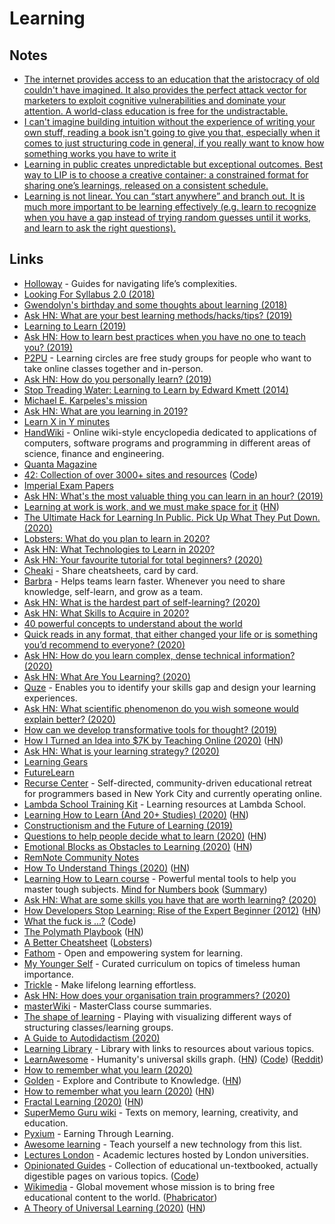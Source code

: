 # Learning

## Notes

- [The internet provides access to an education that the aristocracy of old couldn't have imagined. It also provides the perfect attack vector for marketers to exploit cognitive vulnerabilities and dominate your attention. A world-class education is free for the undistractable.](https://twitter.com/TheStoicEmperor/status/1086118829661376512)
- [I can't imagine building intuition without the experience of writing your own stuff, reading a book isn't going to give you that, especially when it comes to just structuring code in general, if you really want to know how something works you have to write it](https://twitter.com/tjholowaychuk/status/1256189125134336005)
- [Learning in public creates unpredictable but exceptional outcomes. Best way to LIP is to choose a creative container: a constrained format for sharing one’s learnings, released on a consistent schedule.](https://twitter.com/patrick_oshag/status/1292259847711477761)
- [Learning is not linear. You can “start anywhere” and branch out. It is much more important to be learning effectively (e.g. learn to recognize when you have a gap instead of trying random guesses until it works, and learn to ask the right questions).](https://twitter.com/dan_abramov/status/1295669401765720064)

## Links

- [Holloway](https://www.holloway.com/) - Guides for navigating life’s complexities.
- [Looking For Syllabus 2.0 (2018)](https://www.usv.com/blog/looking-for-syllabus-20)
- [Gwendolyn's birthday and some thoughts about learning (2018)](https://revanthrameshkumar.github.io/gwurdblog/thoughts/about/learning/2018/12/21/first_post_thoughts_about_learning.html)
- [Ask HN: What are your best learning methods/hacks/tips? (2019)](https://news.ycombinator.com/item?id=19521129)
- [Learning to Learn (2019)](https://css-tricks.com/learning-to-learn/)
- [Ask HN: How to learn best practices when you have no one to teach you? (2019)](https://news.ycombinator.com/item?id=19423228)
- [P2PU](https://www.p2pu.org/en/) - Learning circles are free study groups for people who want to take online classes together and in-person.
- [Ask HN: How do you personally learn? (2019)](https://news.ycombinator.com/item?id=20433926)
- [Stop Treading Water: Learning to Learn by Edward Kmett (2014)](https://www.youtube.com/watch?v=j0XmixCsWjs)
- [Michael E. Karpeles's mission](https://mek.fyi/mission)
- [Ask HN: What are you learning in 2019?](https://news.ycombinator.com/item?id=20793590#20794475)
- [Learn X in Y minutes](https://learnxinyminutes.com/)
- [HandWiki](https://handwiki.org/wiki/Start) - Online wiki-style encyclopedia dedicated to applications of computers, software programs and programming in different areas of science, finance and engineering.
- [Quanta Magazine](https://www.quantamagazine.org/)
- [42: Collection of over 3000+ sites and resources](https://links.rsapkf.xyz/) ([Code](https://github.com/rsapkf/42))
- [Imperial Exam Papers](https://xav.ai/exam_papers/)
- [Ask HN: What's the most valuable thing you can learn in an hour? (2019)](https://news.ycombinator.com/item?id=21581361)
- [Learning at work is work, and we must make space for it](https://sloanreview.mit.edu/article/learning-for-a-living/) ([HN](https://news.ycombinator.com/item?id=21762640))
- [The Ultimate Hack for Learning In Public. Pick Up What They Put Down. (2020)](https://www.swyx.io/writing/learn-in-public-hack/)
- [Lobsters: What do you plan to learn in 2020?](https://lobste.rs/s/hbkh21/what_do_you_plan_learn_2020)
- [Ask HN: What Technologies to Learn in 2020?](https://news.ycombinator.com/item?id=21961214)
- [Ask HN: Your favourite tutorial for total beginners? (2020)](https://news.ycombinator.com/item?id=20583581)
- [Cheaki](https://www.cheaki.com/h/) - Share cheatsheets, card by card.
- [Barbra](https://barbra.io/) - Helps teams learn faster. Whenever you need to share knowledge, self-learn, and grow as a team.
- [Ask HN: What is the hardest part of self-learning? (2020)](https://news.ycombinator.com/item?id=22146494)
- [Ask HN: What Skills to Acquire in 2020?](https://news.ycombinator.com/item?id=22235279)
- [40 powerful concepts to understand about the world](https://twitter.com/G_S_Bhogal/status/1225561131122597896)
- [Quick reads in any format, that either changed your life or is something you’d recommend to everyone? (2020)](https://twitter.com/mckaywrigley/status/1225099808991408128)
- [Ask HN: How do you learn complex, dense technical information? (2020)](https://news.ycombinator.com/item?id=22325975)
- [Ask HN: What Are You Learning? (2020)](https://news.ycombinator.com/item?id=22786287)
- [Quze](https://app.quze.co/) - Enables you to identify your skills gap and design your learning experiences.
- [Ask HN: What scientific phenomenon do you wish someone would explain better? (2020)](https://news.ycombinator.com/item?id=22989280)
- [How can we develop transformative tools for thought? (2019)](https://numinous.productions/ttft/)
- [How I Turned an Idea into \$7K by Teaching Online (2020)](https://leerob.io/blog/teach-online) ([HN](https://news.ycombinator.com/item?id=23127424))
- [Ask HN: What is your learning strategy? (2020)](https://news.ycombinator.com/item?id=23211184)
- [Learning Gears](https://www.swyx.io/writing/learning-gears/)
- [FutureLearn](https://www.futurelearn.com/)
- [Recurse Center](https://www.recurse.com/) - Self-directed, community-driven educational retreat for programmers based in New York City and currently operating online.
- [Lambda School Training Kit](https://learn.lambdaschool.com/) - Learning resources at Lambda School.
- [Learning How to Learn (And 20+ Studies) (2020)](https://max2c.com/learning-how-to-learn/) ([HN](https://news.ycombinator.com/item?id=23514992))
- [Constructionism and the Future of Learning (2019)](https://taimur.me/posts/constructionism-and-the-future-of-learning/)
- [Questions to help people decide what to learn (2020)](https://jvns.ca/blog/2020/06/14/questions-to-help-you-learn/) ([HN](https://news.ycombinator.com/item?id=23518428))
- [Emotional Blocks as Obstacles to Learning (2020)](https://acesounderglass.com/2020/06/12/emotional-blocks-as-obstacles-to-learning/) ([HN](https://news.ycombinator.com/item?id=23514963))
- [RemNote Community Notes](https://www.remnote.io/community)
- [How To Understand Things (2020)](https://nabeelqu.co/understanding) ([HN](https://news.ycombinator.com/item?id=23802645))
- [Learning How to Learn course](https://www.coursera.org/learn/learning-how-to-learn) - Powerful mental tools to help you master tough subjects. [Mind for Numbers book](https://www.goodreads.com/book/show/18693655-a-mind-for-numbers) ([Summary](https://hassamuddin.com/blog/lhtl/))
- [Ask HN: What are some skills you have that are worth learning? (2020)](https://news.ycombinator.com/item?id=23758188)
- [How Developers Stop Learning: Rise of the Expert Beginner (2012)](https://daedtech.com/how-developers-stop-learning-rise-of-the-expert-beginner/) ([HN](https://news.ycombinator.com/item?id=23767438))
- [What the fuck is ...?](https://whatthefuck.is/) ([Code](https://github.com/gaearon/whatthefuck.is))
- [The Polymath Playbook](https://salman.io/posts/polymath-playbook/) ([HN](https://news.ycombinator.com/item?id=23796035))
- [A Better Cheatsheet](https://www.hillelwayne.com/post/cheatsheets/) ([Lobsters](https://lobste.rs/s/baxiv1/better_cheatsheet))
- [Fathom](https://fathom.network/) - Open and empowering system for learning.
- [My Younger Self](https://myyoungerself.co/) - Curated curriculum on topics of timeless human importance.
- [Trickle](https://trickle.app/) - Make lifelong learning effortless.
- [Ask HN: How does your organisation train programmers? (2020)](https://news.ycombinator.com/item?id=24097348)
- [masterWiki](https://masterwiki.how/) - MasterClass course summaries.
- [The shape of learning](https://twitter.com/azlenelza/status/1294344958992777216) - Playing with visualizing different ways of structuring classes/learning groups.
- [A Guide to Autodidactism (2020)](https://www.jackkinsella.ie/articles/autodidactism)
- [Learning Library](https://www.notion.so/Learning-Library-2ecb646b5e1e4d5c8274c73c3fbb2541) - Library with links to resources about various topics.
- [LearnAwesome](https://learnawesome.org/) - Humanity's universal skills graph. ([HN](https://news.ycombinator.com/item?id=23795779)) ([Code](https://github.com/learn-awesome/learn)) ([Reddit](https://www.reddit.com/r/slatestarcodex/comments/jc1mee/building_a_goodreadsequivalent_for_lifelong/))
- [How to remember what you learn (2020)](https://vasilishynkarenka.com/learning/)
- [Golden](https://golden.com/explore) - Explore and Contribute to Knowledge. ([HN](https://news.ycombinator.com/item?id=24642566))
- [How to remember what you learn (2020)](https://vasilishynkarenka.com/learning/) ([HN](https://news.ycombinator.com/item?id=24700647))
- [Fractal Learning (2020)](https://reisub0.github.io/fractal-learning.html) ([HN](https://news.ycombinator.com/item?id=24738137))
- [SuperMemo Guru wiki](https://supermemo.guru/wiki/SuperMemo_Guru) - Texts on memory, learning, creativity, and education.
- [Pyxium](https://pyxium.co/) - Earning Through Learning.
- [Awesome learning](https://github.com/curlpipe/awesome-learning) - Teach yourself a new technology from this list.
- [Lectures London](https://lectures.london/) - Academic lectures hosted by London universities.
- [Opinionated Guides](https://opinionatedguide.github.io/#/) - Collection of educational un-textbooked, actually digestible pages on various topics. ([Code](https://github.com/opinionatedguide/opinionatedguide.github.io))
- [Wikimedia](https://www.wikimedia.org/) - Global ‪movement‬ whose mission is to bring free educational content to the world. ([Phabricator](https://phabricator.wikimedia.org/))
- [A Theory of Universal Learning (2020)](https://web.math.princeton.edu/~rvan/tri201106.pdf) ([HN](https://news.ycombinator.com/item?id=25038485))
